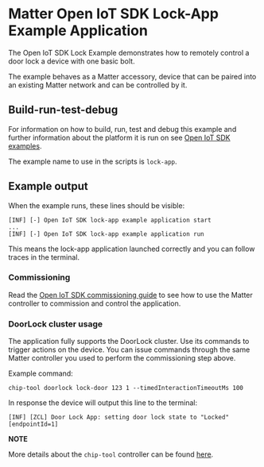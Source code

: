 # Matter Open IoT SDK Lock-App Example Application

The Open IoT SDK Lock Example demonstrates how to remotely control a door lock a
device with one basic bolt.

The example behaves as a Matter accessory, device that can be paired into an
existing Matter network and can be controlled by it.

## Build-run-test-debug

For information on how to build, run, test and debug this example and further
information about the platform it is run on see
[Open IoT SDK examples](../../../docs/platforms/openiotsdk/openiotsdk_examples.md).

The example name to use in the scripts is `lock-app`.

## Example output

When the example runs, these lines should be visible:

```
[INF] [-] Open IoT SDK lock-app example application start
...
[INF] [-] Open IoT SDK lock-app example application run
```

This means the lock-app application launched correctly and you can follow traces
in the terminal.

### Commissioning

Read the
[Open IoT SDK commissioning guide](../../../docs/platforms/openiotsdk/openiotsdk_commissioning.md)
to see how to use the Matter controller to commission and control the
application.

### DoorLock cluster usage

The application fully supports the DoorLock cluster. Use its commands to trigger
actions on the device. You can issue commands through the same Matter controller
you used to perform the commissioning step above.

Example command:

```
chip-tool doorlock lock-door 123 1 --timedInteractionTimeoutMs 100
```

In response the device will output this line to the terminal:

```
[INF] [ZCL] Door Lock App: setting door lock state to "Locked" [endpointId=1]
```

**NOTE**

More details about the `chip-tool` controller can be found
[here](../../chip-tool/README.md).
